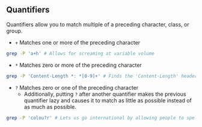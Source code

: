 ## Quantifiers

Quantifiers allow you to match multiple of a preceding character, class, or group.

- `+` Matches one or more of the preceding character
```bash
grep -P 'a+h' # Allows for screaming at variable volume
```

- `*` Matches zero or more of the preceding character

```bash
grep -P 'Content-Length *: *[0-9]+' # Finds the 'Content-Length' header in an HTTP response
```

- `?` Matches zero or one of the preceding character
    - Additionally, putting `?` after another quantifier makes the previous quantifier lazy and causes it to match as little as possible instead of as much as possible.

```bash
grep -P 'colou?r' # Lets us go international by allowing people to spell color wrong
```